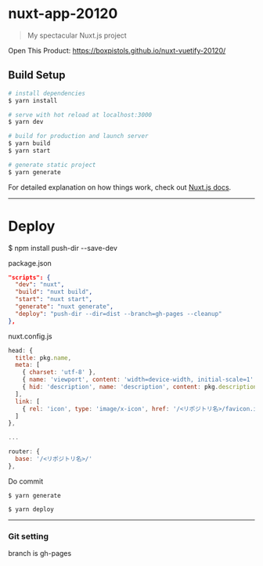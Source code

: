 # nuxt-app-20120

> My spectacular Nuxt.js project

Open This Product:
https://boxpistols.github.io/nuxt-vuetify-20120/

## Build Setup

``` bash
# install dependencies
$ yarn install

# serve with hot reload at localhost:3000
$ yarn dev

# build for production and launch server
$ yarn build
$ yarn start

# generate static project
$ yarn generate
```

For detailed explanation on how things work, check out [Nuxt.js docs](https://nuxtjs.org).

----

# Deploy

$ npm install push-dir --save-dev

package.json
```json
"scripts": {
  "dev": "nuxt",
  "build": "nuxt build",
  "start": "nuxt start",
  "generate": "nuxt generate",
  "deploy": "push-dir --dir=dist --branch=gh-pages --cleanup"
},
```

nuxt.config.js
```js
head: {
  title: pkg.name,
  meta: [
    { charset: 'utf-8' },
    { name: 'viewport', content: 'width=device-width, initial-scale=1' },
    { hid: 'description', name: 'description', content: pkg.description }
  ],
  link: [
    { rel: 'icon', type: 'image/x-icon', href: '/<リポジトリ名>/favicon.ico' }
  ]
},

...

router: {
  base: '/<リポジトリ名>/'
},

```

Do commit

`$ yarn generate`

`$ yarn deploy`

---

### Git setting

branch is gh-pages
